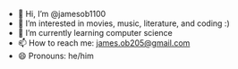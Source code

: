 - 👋 Hi, I’m @jamesob1100
- 👀 I’m interested in movies, music, literature, and coding :)
- 🌱 I’m currently learning computer science
- 📫 How to reach me: james.ob205@gmail.com
- 😄 Pronouns: he/him
 

<!---
jamesob1100/jamesob1100 is a ✨ special ✨ repository because its `README.md` (this file) appears on your GitHub profile.
You can click the Preview link to take a look at your changes.
--->
